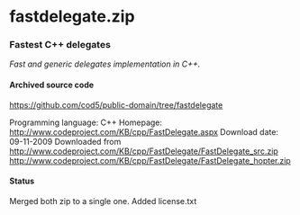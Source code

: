 # fastdelegate.zip #

### Fastest C++ delegates ###

*Fast and generic delegates implementation in C++.*

#### Archived source code ####
https://github.com/cod5/public-domain/tree/fastdelegate

Programming language: C++
Homepage: http://www.codeproject.com/KB/cpp/FastDelegate.aspx
Download date: 09-11-2009
Downloaded from http://www.codeproject.com/KB/cpp/FastDelegate/FastDelegate_src.zip
http://www.codeproject.com/KB/cpp/FastDelegate/FastDelegate_hopter.zip

#### Status ####
Merged both zip to a single one. Added license.txt

